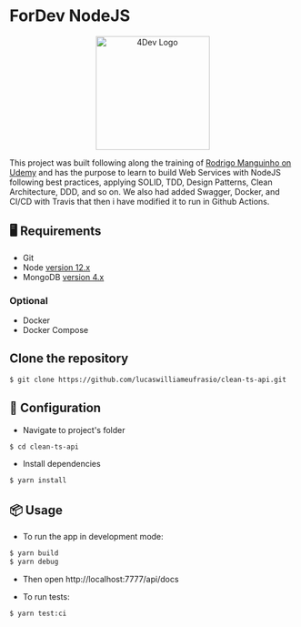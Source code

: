 # ForDev NodeJS

<div align="center">
<img width="200"
src="https://user-images.githubusercontent.com/34021576/106562432-0cdf3d80-6509-11eb-9004-556737c3cdb3.png" alt="4Dev Logo"
    />
</div>

This project was built following along the training of [Rodrigo Manguinho on Udemy](https://www.udemy.com/course/tdd-com-mango/) and has the purpose to learn to build Web Services with NodeJS following best practices, applying SOLID, TDD, Design Patterns, Clean Architecture, DDD, and so on. We also had added Swagger, Docker, and CI/CD with Travis that then i have modified it to run in Github Actions.

<h2 id="requirements">🖥 Requirements </h2>

- Git
- Node [version 12.x](https://nodejs.org/en/download/releases/)
- MongoDB [version 4.x](hhttps://docs.mongodb.com/manual/installation/)

### Optional
- Docker
- Docker Compose


## Clone the repository

``` bash
$ git clone https://github.com/lucaswilliameufrasio/clean-ts-api.git
```

## 🔨 Configuration

- Navigate to project's folder

``` bash
$ cd clean-ts-api
```

- Install dependencies

``` bash
$ yarn install
```

<h2 id="usage">📦 Usage</h2>

- To run the app in development mode:

``` bash
$ yarn build
$ yarn debug
```

- Then open http://localhost:7777/api/docs

- To run tests:

``` bash
$ yarn test:ci
```




